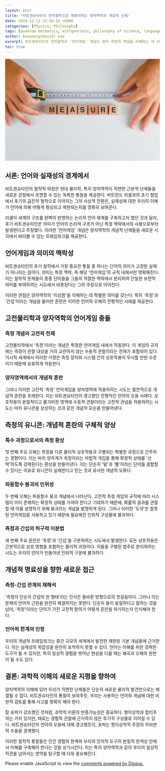 ```yaml
---
layout: post
title: "비트겐슈타인의 언어철학으로 재해석하는 양자역학의 개념적 난제"
date: 2024-12-12 22:58:19 +0900
categories: [Physics, Philosophy]
tags: [quantum mechanics, wittgenstein, philosophy of science, language games, conceptual analysis]
author: Doowoong(David) Lee
excerpt: 비트겐슈타인의 언어철학과 '언어게임' 개념이 양자 측정의 역설을 이해하는 데 어떤 도움을 줄 수 있는지 탐구한다. 고전적 측정 개념을 양자역학에 적용할 때 발생하는 언어적 혼란을 분석한다.
toc: true
---
```


![measurement](/assets/img/measurement.png)

## 서론: 언어와 실재성의 경계에서

비트겐슈타인의 철학적 여정은 현대 물리학, 특히 양자역학이 직면한 근본적 난제들을 새로운 관점에서 조명할 수 있는 독특한 통찰을 제공한다. 버트란드 러셀과의 초기 협업에서 후기의 급진적 철학으로 이어지는 그의 사상적 전환은, 실재성에 대한 우리의 이해가 언어에 의해 어떻게 형성되고 제한되는지를 명확히 보여준다.

러셀이 세계의 구조를 완벽히 반영하는 논리적 언어 체계를 구축하고자 했던 것과 달리, 후기 비트겐슈타인은 의미가 언어의 논리적 구조가 아닌 특정 맥락에서의 사용으로부터 발생한다고 주장했다. 이러한 '언어게임' 개념은 양자역학의 개념적 난제들을 새로운 시각에서 바라볼 수 있는 프레임워크를 제공한다.

## 언어게임과 의미의 맥락성

비트겐슈타인의 후기 철학에서 가장 중요한 통찰 중 하나는 단어의 의미가 고정된 실체가 아니라는 점이다. 의미는 특정 맥락, 즉 해당 '언어게임'의 규칙 내에서만 명확해진다. 이는 철학적 문제들이 종종 단어들을 그들의 적절한 맥락에서 분리하여 단일한 보편적 의미를 부여하려는 시도에서 비롯된다는 그의 주장으로 이어진다.

이러한 관점은 양자역학의 '이상함'을 이해하는 데 특별한 의미를 갖는다. 특히 '측정'과 '간섭'이라는 개념을 둘러싼 혼란은 이러한 언어적 오해의 전형적인 사례를 제공한다.

## 고전물리학과 양자역학의 언어게임 충돌

### 측정 개념의 고전적 전제

고전물리학에서 '측정'이라는 개념은 특정한 언어게임 내에서 작동한다. 이 게임의 규칙에는 측정이 관찰 대상을 거의 교란하지 않는 수동적 관찰이라는 전제가 포함되어 있다. 거시적 세계에서 이러한 가정은 측정 장치와 시스템 간의 상호작용이 무시할 만한 수준이기 때문에 유효하게 작동한다.

### 양자영역에서의 개념적 혼란

그러나 이러한 고전적 '측정' 언어게임을 양자영역에 적용하려는 시도는 필연적으로 개념적 혼란을 초래한다. 이는 비트겐슈타인이 경고했던 전형적인 언어의 오용 사례다. 상호작용이 본질적이고 불가피한 영역에 수동적 관찰이라는 고전적 관념을 적용하려는 시도는 마치 유니콘을 상상하는 것과 같은 개념적 모순을 만들어낸다.

## 측정의 유니콘: 개념적 혼란의 구체적 양상

### 특수 과정으로서의 측정 환상

첫 번째 주요 오해는 측정을 다른 물리적 상호작용과 구별되는 특별한 과정으로 간주하는 경향이다. 이는 마치 양자계가 측정이라는 마법적 개입을 통해 확정적 상태를 '선택'하도록 강제된다는 환상을 만들어낸다. 이는 단순히 '말'과 '뿔'이라는 단어를 결합할 수 있다는 이유로 유니콘이 실재한다고 믿는 것과 유사한 개념적 오류다.

### 파동함수 붕괴의 인위성

두 번째 오해는 파동함수 붕괴 개념에서 나타난다. 고전적 측정 게임의 규칙에 따라 시스템이 미리 존재하는 확정적 상태를 가져야 한다고 기대하기 때문에, 확률적 결과를 관찰할 때 이를 설명하기 위해 붕괴라는 개념을 발명하게 된다. 그러나 이러한 '도약'은 잘못된 언어게임을 사용하고 있기 때문에 필요해진 인위적 구성물에 불과하다.

### 측정과 간섭의 허구적 이분법

세 번째 주요 혼란은 '측정'과 '간섭'을 구분하려는 시도에서 발생한다. 모든 상호작용은 근본적으로 상호 영향을 포함하는 물리적 과정이다. 이들을 구별된 범주로 분리하려는 시도는 우리의 언어가 만들어낸 인위적 구분에 불과하다.

## 개념적 명료성을 향한 새로운 접근

### 측정-간섭 관계의 재해석

'측정이 단순히 간섭의 한 형태'라는 인식은 올바른 방향으로의 첫걸음이다. 그러나 이는 문제의 언어적 근원을 완전히 해결하지는 못한다. 단순히 둘이 동일하다고 말하는 것을 넘어, '측정'이라는 단어가 가진 고전적 함의가 어떻게 혼란을 야기하는지 인식해야 한다.

### 언어적 한계의 인정

우리의 개념적 프레임워크는 중간 규모의 세계에서 발전한 제한된 기본 개념들에 근거한다. 이는 실재성의 복잡성을 완전히 포착하지 못할 수 있다. 언어는 이해를 위한 강력한 도구가 될 수 있지만, 특히 일상적 경험을 벗어난 현상을 다룰 때는 왜곡과 오해의 원천이 될 수도 있다.

## 결론: 과학적 이해의 새로운 지평을 향하여

양자역학의 이해에 있어 우리가 직면한 난제들은 단순히 새로운 물리적 발견만으로는 해결될 수 없다. 비트겐슈타인의 통찰이 보여주듯, 우리는 사용하는 언어와 개념에 대한 비판적 검토를 통해 사고를 명확히 해야 한다.

칼 포퍼가 강조했던 것처럼, 과학적 이론의 반증가능성은 중요하다. 형이상학과 합리주의는 가치 있지만, 때로는 경험적 관찰에 근거하지 않은 투기적 구성물로 이어질 수 있다. 비트겐슈타인이 언어의 오용에 대해 경고했듯이, 포퍼는 형이상학적 주장의 무비판적 수용을 경계했다.

이러한 철학적 통찰들은 인간 경험의 한계와 우리의 인지적 도구의 본질적 한계성 안에서 이해를 구축해야 한다는 것을 상기시킨다. 이는 특히 양자역학과 같이 우리의 일상적 직관을 넘어서는 영역을 탐구할 때 더욱 중요해진다.


<div id="disqus_thread"></div>
<script>
    var disqus_config = function () {
        this.page.url = PAGE_URL; // Replace with your page's canonical URL variable
        this.page.identifier = PAGE_IDENTIFIER; // Replace PAGE_IDENTIFIER with your page's unique identifier variable
    };
    (function() {
        var d = document, s = d.createElement('script');
        s.src = 'https://fritzprix.disqus.com/embed.js';
        s.setAttribute('data-timestamp', +new Date());
        (d.head || d.body).appendChild(s);
    })();
</script>
<noscript>Please enable JavaScript to view the <a href="https://disqus.com/?ref_noscript">comments powered by Disqus.</a></noscript>